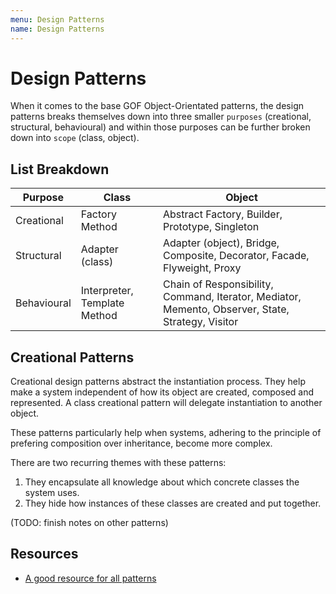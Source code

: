 ```yaml
---
menu: Design Patterns
name: Design Patterns
---
```


# Design Patterns

When it comes to the base GOF Object-Orientated patterns, the design patterns breaks themselves down into three smaller `purposes` (creational, structural, behavioural) and within those purposes can be further broken down into `scope` (class, object).

## List Breakdown

| Purpose     | Class                        | Object                                                                                            |
| ----------- | ---------------------------- | ------------------------------------------------------------------------------------------------- |
| Creational  | Factory Method               | Abstract Factory, Builder, Prototype, Singleton                                                   |
| Structural  | Adapter (class)              | Adapter (object), Bridge, Composite, Decorator, Facade, Flyweight, Proxy                          |
| Behavioural | Interpreter, Template Method | Chain of Responsibility, Command, Iterator, Mediator, Memento, Observer, State, Strategy, Visitor |

## Creational Patterns

Creational design patterns abstract the instantiation process. They help make a system independent of how its object are created, composed and represented. A class creational pattern will delegate instantiation to another object.

These patterns particularly help when systems, adhering to the principle of prefering composition over inheritance, become more complex.

There are two recurring themes with these patterns:

1. They encapsulate all knowledge about which concrete classes the system uses.
2. They hide how instances of these classes are created and put together.

(TODO: finish notes on other patterns)

## Resources

- [A good resource for all patterns](https://en.wikipedia.org/wiki/Software_design_pattern#Classification_and_list)
